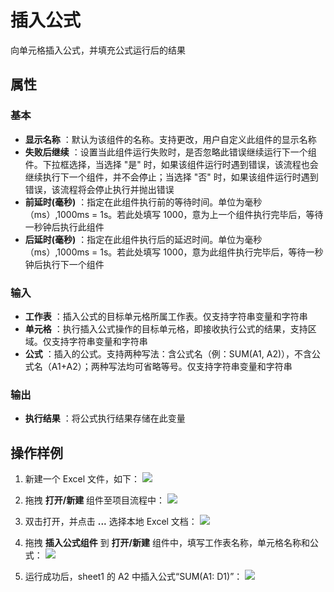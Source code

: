 # 插入公式

向单元格插入公式，并填充公式运行后的结果

## 属性

### 基本

- **显示名称** ：默认为该组件的名称。支持更改，用户自定义此组件的显示名称
- **失败后继续** ：设置当此组件运行失败时，是否忽略此错误继续运行下一个组件。下拉框选择，当选择 "是" 时，如果该组件运行时遇到错误，该流程也会继续执行下一个组件，并不会停止；当选择 "否" 时，如果该组件运行时遇到错误，该流程将会停止执行并抛出错误
- **前延时(毫秒)** ：指定在此组件执行前的等待时间。单位为毫秒（ms）,1000ms = 1s。若此处填写 1000，意为上一个组件执行完毕后，等待一秒钟后执行此组件
- **后延时(毫秒)** ：指定在此组件执行后的延迟时间。单位为毫秒（ms）,1000ms = 1s。若此处填写 1000，意为此组件执行完毕后，等待一秒钟后执行下一个组件


### 输入

- **工作表** ：插入公式的目标单元格所属工作表。仅支持字符串变量和字符串
- **单元格** ：执行插入公式操作的目标单元格，即接收执行公式的结果，支持区域。仅支持字符串变量和字符串
- **公式** ：插入的公式。支持两种写法：含公式名（例：SUM(A1, A2)），不含公式名（A1+A2）；两种写法均可省略等号。仅支持字符串变量和字符串

### 输出

- **执行结果** ：将公式执行结果存储在此变量

## 操作样例

1. 新建一个 Excel 文件，如下：
![](https://docimages.blob.core.chinacloudapi.cn/images/Activities/InertFormula1.png)

2. 拖拽 **打开/新建** 组件至项目流程中：
![](https://docimages.blob.core.chinacloudapi.cn/images/Activities/OpenExcel1.png)

3. 双击打开，并点击 **...** 选择本地 Excel 文档：
![](https://docimages.blob.core.chinacloudapi.cn/images/Activities/OpenExcel2.png)

4. 拖拽 **插入公式组件** 到 **打开/新建** 组件中，填写工作表名称，单元格名称和公式：
![](https://docimages.blob.core.chinacloudapi.cn/images/Activities/InertFormula2.png)

5. 运行成功后，sheet1 的 A2 中插入公式“SUM(A1: D1)”：
![](https://docimages.blob.core.chinacloudapi.cn/images/Activities/InertFormula3.png)